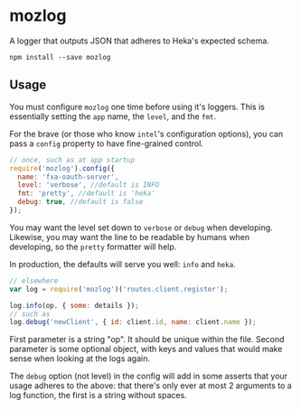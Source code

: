 # mozlog

A logger that outputs JSON that adheres to Heka's expected schema.

```
npm install --save mozlog
```

## Usage

You must configure `mozlog` one time before using it's loggers. This is
essentially setting the `app` name, the `level`, and the `fmt`.

For the brave (or those who know `intel`'s configuration options), you
can pass a `config` property to have fine-grained control.

```js
// once, such as at app startup
require('mozlog').config({
  name: 'fxa-oauth-server',
  level: 'verbose', //default is INFO
  fmt: 'pretty', //default is 'heka'
  debug: true, //default is false
});
```

You may want the level set down to `verbose` or `debug` when developing.
Likewise, you may want the line to be readable by humans when
developing, so the `pretty` formatter will help.

In production, the defaults will serve you well: `info` and `heka`.

```js
// elsewhere
var log = require('mozlog')('routes.client.register');

log.info(op, { some: details });
// such as
log.debug('newClient', { id: client.id, name: client.name });
```

First parameter is a string "op". It should be unique within the file.
Second parameter is some optional object, with keys and values that
would make sense when looking at the logs again.

The `debug` option (not level) in the config will add in some asserts
that your usage adheres to the above: that there's only ever at most 2
arguments to a log function, the first is a string without spaces.

